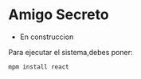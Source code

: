 <h1>Amigo Secreto</h1>

- En construccion

Para ejecutar el sistema,debes poner: 

```mpm install react```
